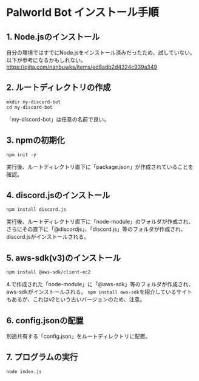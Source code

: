 # Palworld Bot インストール手順
## 1. Node.jsのインストール
自分の環境ではすでにNode.jsをインストール済みだったため、試していない。以下が参考になるかもしれない。
https://qiita.com/nanbuwks/items/ed8adb2d4324c939a349

## 2. ルートディレクトリの作成
```
mkdir my-discord-bot
cd my-discord-bot
```
「my-discord-bot」は任意の名前で良い。

## 3. npmの初期化
```
npm init -y
```
実行後、ルートディレクトリ直下に「package.json」が作成されていることを確認。

## 4. discord.jsのインストール
```
npm install discord.js
```
実行後、ルートディレクトリ直下に「node-module」のフォルダが作成され、さらにその直下に「@discordjs」、「discord.js」等のフォルダが作成され、discord.jsがインストールされる。

## 5. aws-sdk(v3)のインストール
```
npm install @aws-sdk/client-ec2
```
4.で作成された「node-module」に「@aws-sdk」等のフォルダが作成され、aws-sdkがインストールされる。
`npm install aws-sdk`を紹介しているサイトもあるが、これはv2という古いバージョンのため、注意。

## 6. config.jsonの配置
別途共有する「config.json」をルートディレクトリに配置。

## 7. プログラムの実行
```
node index.js
```
